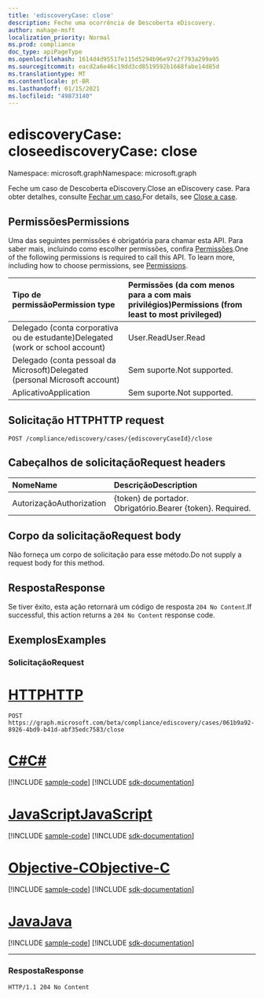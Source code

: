 ```yaml
---
title: 'ediscoveryCase: close'
description: Feche uma ocorrência de Descoberta eDiscovery.
author: mahage-msft
localization_priority: Normal
ms.prod: compliance
doc_type: apiPageType
ms.openlocfilehash: 1614d4d95517e115d5294b96e97c2f793a299a95
ms.sourcegitcommit: eacd2a6e46c19dd3cd8519592b1668fabe14d85d
ms.translationtype: MT
ms.contentlocale: pt-BR
ms.lasthandoff: 01/15/2021
ms.locfileid: "49873140"
---
```

# <a name="ediscoverycase-close"></a><span data-ttu-id="2a6c9-103">ediscoveryCase: close</span><span class="sxs-lookup"><span data-stu-id="2a6c9-103">ediscoveryCase: close</span></span>

<span data-ttu-id="2a6c9-104">Namespace: microsoft.graph</span><span class="sxs-lookup"><span data-stu-id="2a6c9-104">Namespace: microsoft.graph</span></span>

<span data-ttu-id="2a6c9-105">Feche um caso de Descoberta eDiscovery.</span><span class="sxs-lookup"><span data-stu-id="2a6c9-105">Close an eDiscovery case.</span></span> <span data-ttu-id="2a6c9-106">Para obter detalhes, consulte [Fechar um caso.](/microsoft-365/compliance/close-or-delete-case#close-a-case)</span><span class="sxs-lookup"><span data-stu-id="2a6c9-106">For details, see [Close a case](/microsoft-365/compliance/close-or-delete-case#close-a-case).</span></span>

## <a name="permissions"></a><span data-ttu-id="2a6c9-107">Permissões</span><span class="sxs-lookup"><span data-stu-id="2a6c9-107">Permissions</span></span>

<span data-ttu-id="2a6c9-p102">Uma das seguintes permissões é obrigatória para chamar esta API. Para saber mais, incluindo como escolher permissões, confira [Permissões](/graph/permissions-reference).</span><span class="sxs-lookup"><span data-stu-id="2a6c9-p102">One of the following permissions is required to call this API. To learn more, including how to choose permissions, see [Permissions](/graph/permissions-reference).</span></span>

|<span data-ttu-id="2a6c9-110">Tipo de permissão</span><span class="sxs-lookup"><span data-stu-id="2a6c9-110">Permission type</span></span>|<span data-ttu-id="2a6c9-111">Permissões (da com menos para a com mais privilégios)</span><span class="sxs-lookup"><span data-stu-id="2a6c9-111">Permissions (from least to most privileged)</span></span>|
|:---|:---|
|<span data-ttu-id="2a6c9-112">Delegado (conta corporativa ou de estudante)</span><span class="sxs-lookup"><span data-stu-id="2a6c9-112">Delegated (work or school account)</span></span>|<span data-ttu-id="2a6c9-113">User.Read</span><span class="sxs-lookup"><span data-stu-id="2a6c9-113">User.Read</span></span>|
|<span data-ttu-id="2a6c9-114">Delegado (conta pessoal da Microsoft)</span><span class="sxs-lookup"><span data-stu-id="2a6c9-114">Delegated (personal Microsoft account)</span></span>|<span data-ttu-id="2a6c9-115">Sem suporte.</span><span class="sxs-lookup"><span data-stu-id="2a6c9-115">Not supported.</span></span>|
|<span data-ttu-id="2a6c9-116">Aplicativo</span><span class="sxs-lookup"><span data-stu-id="2a6c9-116">Application</span></span>|<span data-ttu-id="2a6c9-117">Sem suporte.</span><span class="sxs-lookup"><span data-stu-id="2a6c9-117">Not supported.</span></span>|

## <a name="http-request"></a><span data-ttu-id="2a6c9-118">Solicitação HTTP</span><span class="sxs-lookup"><span data-stu-id="2a6c9-118">HTTP request</span></span>

<!-- {
  "blockType": "ignored"
}
-->

``` http
POST /compliance/ediscovery/cases/{ediscoveryCaseId}/close
```

## <a name="request-headers"></a><span data-ttu-id="2a6c9-119">Cabeçalhos de solicitação</span><span class="sxs-lookup"><span data-stu-id="2a6c9-119">Request headers</span></span>

|<span data-ttu-id="2a6c9-120">Nome</span><span class="sxs-lookup"><span data-stu-id="2a6c9-120">Name</span></span>|<span data-ttu-id="2a6c9-121">Descrição</span><span class="sxs-lookup"><span data-stu-id="2a6c9-121">Description</span></span>|
|:---|:---|
|<span data-ttu-id="2a6c9-122">Autorização</span><span class="sxs-lookup"><span data-stu-id="2a6c9-122">Authorization</span></span>|<span data-ttu-id="2a6c9-p103">{token} de portador. Obrigatório.</span><span class="sxs-lookup"><span data-stu-id="2a6c9-p103">Bearer {token}. Required.</span></span>|

## <a name="request-body"></a><span data-ttu-id="2a6c9-125">Corpo da solicitação</span><span class="sxs-lookup"><span data-stu-id="2a6c9-125">Request body</span></span>

<span data-ttu-id="2a6c9-126">Não forneça um corpo de solicitação para esse método.</span><span class="sxs-lookup"><span data-stu-id="2a6c9-126">Do not supply a request body for this method.</span></span>

## <a name="response"></a><span data-ttu-id="2a6c9-127">Resposta</span><span class="sxs-lookup"><span data-stu-id="2a6c9-127">Response</span></span>

<span data-ttu-id="2a6c9-128">Se tiver êxito, esta ação retornará um código de resposta `204 No Content`.</span><span class="sxs-lookup"><span data-stu-id="2a6c9-128">If successful, this action returns a `204 No Content` response code.</span></span>

## <a name="examples"></a><span data-ttu-id="2a6c9-129">Exemplos</span><span class="sxs-lookup"><span data-stu-id="2a6c9-129">Examples</span></span>

### <a name="request"></a><span data-ttu-id="2a6c9-130">Solicitação</span><span class="sxs-lookup"><span data-stu-id="2a6c9-130">Request</span></span>


# <a name="http"></a>[<span data-ttu-id="2a6c9-131">HTTP</span><span class="sxs-lookup"><span data-stu-id="2a6c9-131">HTTP</span></span>](#tab/http)
<!-- {
  "blockType": "request",
  "name": "ediscoverycase_close"
}
-->

``` http
POST https://graph.microsoft.com/beta/compliance/ediscovery/cases/061b9a92-8926-4bd9-b41d-abf35edc7583/close
```
# <a name="c"></a>[<span data-ttu-id="2a6c9-132">C#</span><span class="sxs-lookup"><span data-stu-id="2a6c9-132">C#</span></span>](#tab/csharp)
[!INCLUDE [sample-code](../includes/snippets/csharp/ediscoverycase-close-csharp-snippets.md)]
[!INCLUDE [sdk-documentation](../includes/snippets/snippets-sdk-documentation-link.md)]

# <a name="javascript"></a>[<span data-ttu-id="2a6c9-133">JavaScript</span><span class="sxs-lookup"><span data-stu-id="2a6c9-133">JavaScript</span></span>](#tab/javascript)
[!INCLUDE [sample-code](../includes/snippets/javascript/ediscoverycase-close-javascript-snippets.md)]
[!INCLUDE [sdk-documentation](../includes/snippets/snippets-sdk-documentation-link.md)]

# <a name="objective-c"></a>[<span data-ttu-id="2a6c9-134">Objective-C</span><span class="sxs-lookup"><span data-stu-id="2a6c9-134">Objective-C</span></span>](#tab/objc)
[!INCLUDE [sample-code](../includes/snippets/objc/ediscoverycase-close-objc-snippets.md)]
[!INCLUDE [sdk-documentation](../includes/snippets/snippets-sdk-documentation-link.md)]

# <a name="java"></a>[<span data-ttu-id="2a6c9-135">Java</span><span class="sxs-lookup"><span data-stu-id="2a6c9-135">Java</span></span>](#tab/java)
[!INCLUDE [sample-code](../includes/snippets/java/ediscoverycase-close-java-snippets.md)]
[!INCLUDE [sdk-documentation](../includes/snippets/snippets-sdk-documentation-link.md)]

---


### <a name="response"></a><span data-ttu-id="2a6c9-136">Resposta</span><span class="sxs-lookup"><span data-stu-id="2a6c9-136">Response</span></span>

<!-- {
  "blockType": "response",
  "truncated": true
}
-->

``` http
HTTP/1.1 204 No Content
```
